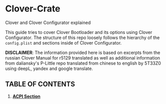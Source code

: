 # Clover-Crate 

Clover and Clover Configurator explained

This guide tries to cover Clover Bootloader and its options using Clover Configurator. The structure of this repo loosely follows the hierarchy of the `config.plist` and sections inside of Clover Configurator.

**DISCLAIMER**: The information provided here is based on excerpts from the russian Clover Manual for r5129 translated as well as additional information from daliansky's P-Little repo translated from chinese to english by 5T33Z0 using deepL, yandex and google translate.

## TABLE OF CONTENTS

01. [**ACPI Section**](https://github.com/5T33Z0/Clover-Crate/tree/main/01_ACPI)

